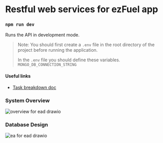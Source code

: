 # Restful web services for ezFuel app

### `npm run dev` 
Runs the API in development mode.

> Note: You should first create a `.env` file in the root directory of the project before running the application. 
> 
> In the `.env` file you should define these variables. `MONGO_DB_CONNECTION_STRING`

#### Useful links
- [Task breakdown doc](https://1drv.ms/w/s!AkAbXiOMyMLxkXdkbQf16dkqiN6_?e=IYIHZ5)

### System Overview

![overview for ead drawio](https://user-images.githubusercontent.com/68691231/196745832-9a885e31-db2c-4eb3-b492-cdf47d99c9f7.png)

### Database Design

![ea for ead drawio](https://user-images.githubusercontent.com/68691231/196745638-ac09ef51-8888-4a45-8035-c32f696543c1.png)

